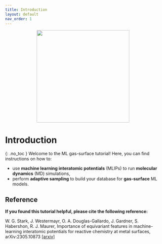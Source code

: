 ```yaml
---
title: Introduction
layout: default
nav_order: 1
---
```


<center><img src="https://github.com/wgst/ml-gas-surface/blob/main/docs/figures/ml_to_gas_surf.png?raw=true" width="300"></center>

# Introduction
{: .no_toc }
Welcome to the ML gas-surface tutorial!
Here, you can find instructions on how to:
* use **machine learning interatomic potentials** (MLIPs) to run **molecular dynamics** (MD) simulations,
* perform **adaptive sampling** to build your database for **gas-surface** ML models.

## Reference
**If you found this tutorial helpful, please cite the following reference:**

W. G. Stark, J. Westermayr, O. A. Douglas-Gallardo, J. Gardner, S. Habershon, R. J. Maurer, Importance of equivariant features in machine-learning interatomic potentials for reactive chemistry at metal surfaces, arXiv:2305.10873 [[arxiv]](https://arxiv.org/abs/2305.10873)